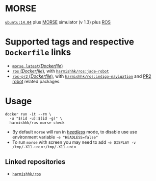 # MORSE

[`ubuntu:14.04`](https://hub.docker.com/_/ubuntu/) plus [MORSE](https://www.openrobots.org/wiki/morse) simulator (v 1.3) plus [ROS](http://www.ros.org/)

#  Supported tags and respective `Dockerfile` links

- [`morse`, `latest`(*Dockerfile*)](https://github.com/harmishhk/boxes/blob/master/docker/morse/morse/Dockerfile)
- [`ros` (*Dockerfile*)](https://github.com/harmishhk/boxes/blob/master/docker/morse/ros/Dockerfile), with [`harmishhk/ros:jade-robot`](https://hub.docker.com/r/harmishhk/ros/)
- [`ros-pr2` (*Dockerfile*)](https://github.com/harmishhk/boxes/blob/master/docker/morse/ros-pr2/Dockerfile), with [`harmishhk/ros:indigo-navigation`](https://hub.docker.com/r/harmishhk/ros/) and [PR2 robot](http://wiki.ros.org/Robots/PR2) related packages

# Usage

```console
docker run -it --rm \
  -u "$(id -u):$(id -g)" \
  harmishhk/ros morse check
```

- By default `morse` will run in [*headless*](https://sympa.laas.fr/sympa/arc/morse-users/2013-10/msg00105.html) mode, to disable use use environment variable `-e "HEADLESS=false"`
- To run `morse` with screen you may need to add `-e DISPLAY -v /tmp/.X11-unix:/tmp/.X11-unix`

## Linked repositories

- [`harmishhk/ros`](https://hub.docker.com/r/harmishhk/ros/)
